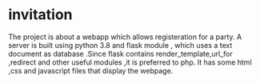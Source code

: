 # invitation
The project is about a webapp which allows registeration for a party.
A server is built using python 3.8 and flask module , which uses a text document as database
.Since flask contains render_template,url_for ,redirect and other useful modules ,it is preferred to php.
It has some  html ,css and javascript files that display the webpage.
